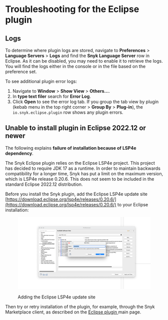 # Troubleshooting for the Eclipse plugin

## Logs

To determine where plugin logs are stored, navigate to **Preferences** > **Language Servers** > **Logs** and find the **Snyk Language Server** row in Eclipse. As it can be disabled, you may need to enable it to retrieve the logs. You will find the logs either in the console or in the file based on the preference set.

To see additional plugin error logs:

1. Navigate to **Window** > **Show View** > **Others...**.
2. In **type text filer** search for **Error Log**.
3. Click **Open** to see the error log tab. If you group the tab view by plugin (kebab menu in the top right corner > **Group By** > **Plug-in**), the `io.snyk.eclipse.plugin` row shows any plugin errors.

## Unable to install plugin in Eclipse 2022.12 or newer

The following explains **failure of installation because of LSP4e dependency**.

The Snyk Eclipse plugin relies on the Eclipse LSP4e project. This project has decided to require JDK 17 as a runtime. In order to maintain backwards compatibility for a longer time, Snyk has put a limit on the maximum version, which is LSP4e release 0.20.6. This does not seem to be included in the standard Eclipse 2022.12 distribution.

Before you install the Snyk plugin, add the Eclipse LSP4e update site [https://download.eclipse.org/lsp4e/releases/0.20.6/](https://download.eclipse.org/lsp4e/releases/0.20.6/) to your Eclipse installation:

<figure><img src="../../../.gitbook/assets/image (187).png" alt="Adding the Eclipse LSP4e update site"><figcaption><p>Adding the Eclipse LSP4e update site</p></figcaption></figure>

Then try or retry installation of the plugin, for example, through the Snyk Marketplace client, as described on the [Eclipse plugin ](./)main page.
